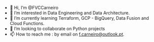 - 👋 Hi, I’m @FVCCarneiro
- 👀 I’m interested in Data Engineering and Data Architecture.
- 🌱 I’m currently learning Terraform, GCP - BigQuery, Data Fusion and Cloud Functions.
- 💞️ I’m looking to collaborate on Python projects
- 📫 How to reach me : by email on f.carneiro@outlook.pt.

<!---
FVCCarneiro/FVCCarneiro is a ✨ special ✨ repository because its `README.md` (this file) appears on your GitHub profile.
You can click the Preview link to take a look at your changes.
--->
